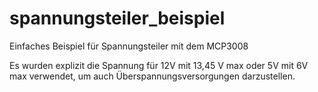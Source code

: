 # spannungsteiler_beispiel
Einfaches Beispiel für Spannungsteiler mit dem MCP3008

Es wurden explizit die Spannung für 12V mit 13,45 V max oder 5V mit 6V max verwendet, um auch Überspannungsversorgungen darzustellen. 
